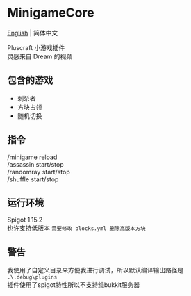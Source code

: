 # MinigameCore

[English](./README.md) | 简体中文

Pluscraft 小游戏插件  
灵感来自 Dream 的视频

## 包含的游戏
* 刺杀者
* 方块占领
* 随机切换

## 指令
/minigame reload  
/assassin start/stop  
/randomray start/stop  
/shuffle start/stop  

## 运行环境
Spigot 1.15.2  
也许支持低版本 `需要修改 blocks.yml 删除高版本方块`

## 警告
我使用了自定义目录来方便我进行调试，所以默认编译输出路径是 `.\.debug\plugins`  
插件使用了spigot特性所以不支持纯bukkit服务器
